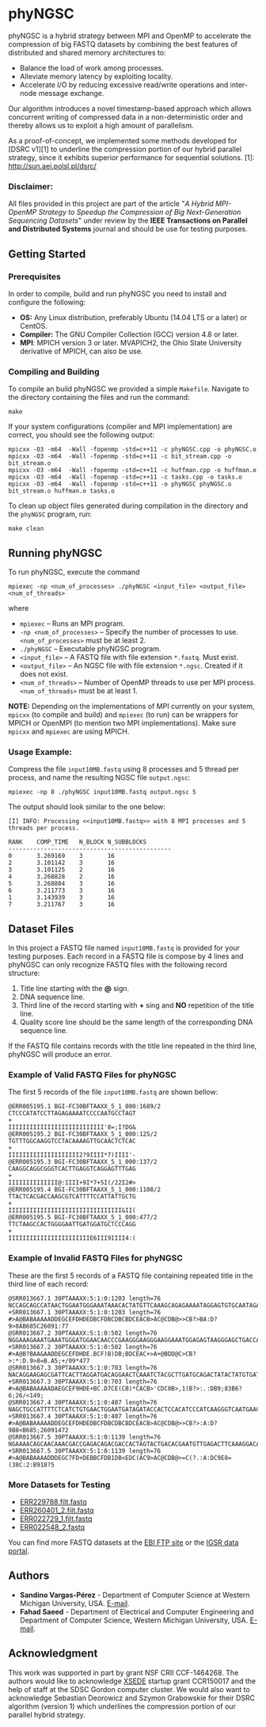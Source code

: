 # phyNGSC

phyNGSC is a hybrid strategy between MPI and OpenMP to accelerate the compression of big FASTQ datasets by combining the best features of distributed and shared memory architectures to:

* Balance the load of work among processes.
* Alleviate memory latency by exploiting locality.
* Accelerate I/O by reducing excessive read/write operations and inter-node message exchange. 

Our algorithm introduces a novel timestamp-based approach which allows concurrent writing of compressed data in a non-deterministic order and thereby allows us to exploit a high amount of parallelism.

As a proof-of-concept, we implemented some methods developed for [DSRC v1][1] to underline the compression portion of our hybrid parallel strategy, since it exhibits superior performance for sequential solutions.
[1]: http://sun.aei.polsl.pl/dsrc/

### Disclaimer:

All files provided in this project are part of the article "*A Hybrid MPI-OpenMP Strategy to Speedup the Compression of Big Next-Generation Sequencing Datasets*" under review by the **IEEE Transactions on Parallel and Distributed Systems** journal and should be use for testing purposes.

## Getting Started

### Prerequisites

In order to compile, build and run phyNGSC you need to install and configure the following:

* __OS:__ Any Linux distribution, preferably Ubuntu (14.04 LTS or a later) or CentOS.
* __Compiler:__ The GNU Compiler Collection (GCC) version 4.8 or later.
* __MPI__: MPICH version 3 or later. MVAPICH2, the Ohio State University derivative of MPICH, can also be use.

### Compiling and Building

To compile an build phyNGSC we provided a simple `Makefile`. Navigate to the directory containing the files and run the command:

```
make
```

If your system configurations (compiler and MPI implementation) are correct, you should see the following output:

```
mpicxx -O3 -m64  -Wall -fopenmp -std=c++11 -c phyNGSC.cpp -o phyNGSC.o
mpicxx -O3 -m64  -Wall -fopenmp -std=c++11 -c bit_stream.cpp -o bit_stream.o
mpicxx -O3 -m64  -Wall -fopenmp -std=c++11 -c huffman.cpp -o huffman.o
mpicxx -O3 -m64  -Wall -fopenmp -std=c++11 -c tasks.cpp -o tasks.o
mpicxx -O3 -m64  -Wall -fopenmp -std=c++11 -o phyNGSC phyNGSC.o bit_stream.o huffman.o tasks.o
```

To clean up object files generated during compilation in the directory and the `phyNGSC` program, run:

```
make clean
```

## Running phyNGSC

To run phyNGSC, execute the command

```
mpiexec -np <num_of_processes> ./phyNGSC <input_file> <output_file> <num_of_threads>
```
where

* `mpiexec` – Runs an MPI program.
* `-np <num_of_processes>` – Specify the number of processes to use. `<num_of_processes>` must be at least 2.
* `./phyNGSC` – Executable phyNGSC program.
* `<input_file>` – A FASTQ file with file extension `*.fastq`. Must exist.
* `<output_file>` – An NGSC file with file extension `*.ngsc`. Created if it does not exist.
* `<num_of_threads>` – Number of OpenMP threads to use per MPI process. `<num_of_threads>` must be at least 1.

**NOTE:** Depending on the implementations of MPI currently on your system, `mpicxx` (to compile and build) and `mpiexec` (to run) can be wrappers for MPICH or OpenMPI (to mention two MPI implementations). Make sure `mpicxx` and `mpiexec` are using MPICH.

### Usage Example:
Compress the file `input10MB.fastq` using 8 processes and 5 thread per process, and name the resulting NGSC file `output.ngsc`:

```
mpiexec -np 8 ./phyNGSC input10MB.fastq output.ngsc 5
```

The output should look similar to the one below:

```
[I] INFO: Processing <<input10MB.fastq>> with 8 MPI processes and 5 threads per process.

RANK	COMP_TIME	N_BLOCK	N_SUBBLOCKS
----------------------------------------------
0		3.269169	3		16
2		3.101142	3		16
3		3.101125	2		16
4		3.268828	2		16
5		3.268804	3		16
6		3.211773	3		16
1		3.143939	3		16
7		3.211767	3		16
```

## Dataset Files

In this project a FASTQ file named `input10MB.fastq` is provided for your testing purposes. Each record in a FASTQ file is compose by 4 lines and phyNGSC can only recognize FASTQ files with the following record structure:

1. Title line starting with the **@** sign.
2. DNA sequence line.
3. Third line of the record starting with **+** sing and **NO** repetition of the title line.
4. Quality score line should be the same length of the corresponding DNA sequence line. 

If the FASTQ file contains records with the title line repeated in the third line, phyNGSC will produce an error.

### Example of Valid FASTQ Files for phyNGSC
The first 5 records of the file `input10MB.fastq` are shown bellow:
```
@ERR005195.1 BGI-FC30BFTAAXX_5_1_000:1689/2
CTCCCATATCCTTAGAGAAAATCCCCAATGCCTAGT
+
IIIIIIIIIIIIIIIIIIIIIIIIIII'8=;I?DG&
@ERR005195.2 BGI-FC30BFTAAXX_5_1_000:125/2
TGTTTGGCAAGGTCCTACAAAAGTTGCAACTCTCAC
+
IIIIIIIIIIIIIIIIIIII2?9IIII*7)IIII'-
@ERR005195.3 BGI-FC30BFTAAXX_5_1_000:137/2
CAAGGCAGGCGGGTCACTTGAGGTCAGGAGTTTGAG
+
IIIIIIIIIIIIII@:IIII+9I*7+5I(/22I2#>
@ERR005195.4 BGI-FC30BFTAAXX_5_1_000:1108/2
TTACTCACGACCAAGCGTCATTTTCCATTATTGCTG
+
IIIIIIIIIIIIIIIIIIIIIIIIIIIIIIII&II(
@ERR005195.5 BGI-FC30BFTAAXX_5_1_000:477/2
TTCTAAGCCACTGGGGAATTGATGGATGCTCCCAGG
+
IIIIIIIIIIIIIIIIIIIIIIIE6III9IIII4:(
```

### Example of Invalid FASTQ Files for phyNGSC
These are the first 5 records of a FASTQ file containing repeated title in the third line of each record:

```
@SRR013667.1 30PTAAAXX:5:1:0:1203 length=76
NCCAGCAGCCATAACTGGAATGGGAAATAAACACTATGTTCAAAGCAGAGAAAATAGGAGTGTGCAATAGACTTAT
+SRR013667.1 30PTAAAXX:5:1:0:1203 length=76
#>A@BABAAAAADDEGCEFDHDEDBCFDBCDBCBDCEACB>AC@CDB@>>CB?>BA:D?9>8AB685C26091:77
@SRR013667.2 30PTAAAXX:5:1:0:502 length=76
NGGAAAGAAATGAAATGGGATGGAACAACCCGAAGGGAAGGGAAGGAAATGGAGAGTAAGGGAGCTGACCAGTATC
+SRR013667.2 30PTAAAXX:5:1:0:502 length=76
#>A@B?BAA&AADDEGCEFDHDE.BCF)B)DB;BDCEAC+>A+@BDD@C>CB?>:*:D.9>8=B.A5;+/09*477
@SRR013667.3 30PTAAAXX:5:1:0:703 length=76
NACAGGAAGAGCGATTCACTTAGGATGACAGGAACTCAAATCTACGCTTGATGCAGACTATACTATGTGATATCAA
+SRR013667.3 30PTAAAXX:5:1:0:703 length=76
#>A@BABAAAAADAEGCEF9HDE+BC.D7CE(CB)*CACB>'CDC0B>,1(B?>:.:DB9;83B6?6;26/<149;
@SRR013667.4 30PTAAAXX:5:1:0:407 length=76
NAGCTGCCATTTTCTCATCTGTGAACTGGAATGATAGATACCACTCCACATCCCATCAAGGGTCAATGAACAGTAG
+SRR013667.4 30PTAAAXX:5:1:0:407 length=76
#>A@BABAAAAADDEGCEFDHDEDBCFDBCDBCBDCEACB>AC@CDB@>>CB?>:A:D?9B8<B685;26091472
@SRR013667.5 30PTAAAXX:5:1:0:1139 length=76
NGAAAACAGCAACAAACGACCGAGACAGACGACCACTAGTACTGACACGAATGTTGAGACTTCAAAGGACAAAACC
+SRR013667.5 30PTAAAXX:5:1:0:1139 length=76
#>A@BABAAAADDDEGC7FD+DEBBCFDB1DB<EDC(AC9>AC@CDB@>=C(?.:A:DC9E8=(38C:2:B918?5
```

### More Datasets for Testing

* [ERR229788.filt.fastq](ftp://ftp-trace.ncbi.nih.gov/1000genomes/ftp//phase3/data/HG00362/sequence_read/ERR229788.filt.fastq.gz)
* [ERR260401_2.filt.fastq](ftp://ftp-trace.ncbi.nih.gov/1000genomes/ftp//phase3/data/HG00288/sequence_read/ERR260401_2.filt.fastq.gz)
* [ERR022729_1.filt.fastq](ftp://ftp-trace.ncbi.nih.gov/1000genomes/ftp//phase3/data/HG00365/sequence_read/ERR022729_1.filt.fastq.gz)
* [ERR022548_2.fastq](ftp://ftp.sra.ebi.ac.uk/vol1/fastq//ERR022/ERR022548/ERR022548_2.fastq.gz)

You can find more FASTQ datasets at the [EBI FTP site](ftp://ftp.1000genomes.ebi.ac.uk/vol1/ftp/data_collections/) or the [IGSR data portal](http://www.internationalgenome.org/data-portal/sample).

## Authors

* **Sandino Vargas-P&eacute;rez** - Department of Computer Science at Western Michigan University, USA. [E-mail](mailto:sandinonarciso.vargasperez@wmich.edu).
* **Fahad Saeed** - Department of Electrical and Computer Engineering and Department of Computer Science, Western Michigan University, USA. [E-mail](mailto:fahad.saeed@wmich.edu).

## Acknowledgment

This work was supported in part by grant NSF CRII CCF-1464268. The authors would like to acknowledge [XSEDE](https://www.xsede.org) startup grant CCR150017 and the help of staff at the SDSC Gordon computer cluster. We would also want to acknowledge Sebastian Deorowicz and Szymon Grabowskie for their DSRC algorithm (version 1) which underlines the compression portion of our parallel hybrid strategy.
